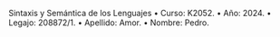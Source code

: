Sintaxis y Semántica de los Lenguajes
• Curso: K2052.
• Año: 2024.
• Legajo: 208872/1.
• Apellido: Amor.
• Nombre: Pedro.
